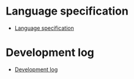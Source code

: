# Language specification

* [Language specification](https://hydroper-jet.github.io/lang/spec/1.0/live)

# Development log

* [Development log](https://github.com/hydroper-jet/lang/blob/master/misc/development-log.md)
